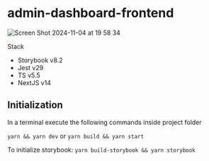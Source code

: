 # admin-dashboard-frontend

![Screen Shot 2024-11-04 at 19 58 34](https://github.com/user-attachments/assets/b0398a7b-cead-44aa-8dbc-f8f2f2f55606)


Stack

- Storybook v8.2
- Jest v29
- TS v5.5
- NextJS v14

## Initialization

In a terminal execute the following commands inside project folder

`yarn && yarn dev` or `yarn build && yarn start`

To initialize storybook: `yarn build-storybook && yarn storybook`
